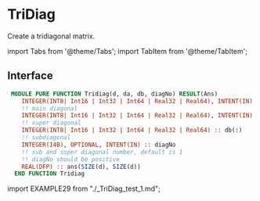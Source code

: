 # TriDiag

Create a tridiagonal matrix.

import Tabs from '@theme/Tabs';
import TabItem from '@theme/TabItem';

## Interface

<Tabs>
<TabItem value="interface" label="܀ Interface" default>

```fortran
 MODULE PURE FUNCTION Tridiag(d, da, db, diagNo) RESULT(Ans)
    INTEGER(INT8| Int16 | Int32 | Int64 | Real32 | Real64), INTENT(IN) :: d(:)
    !! main diagonal
    INTEGER(INT8| Int16 | Int32 | Int64 | Real32 | Real64), INTENT(IN) :: da(:)
    !! super diagonal
    INTEGER(INT8| Int16 | Int32 | Int64 | Real32 | Real64) :: db(:)
    !! subdiagonal
    INTEGER(I4B), OPTIONAL, INTENT(IN) :: diagNo
    !! sub and super diagonal number, default is 1
    !! diagNo should be positive
    REAL(DFP) :: ans(SIZE(d), SIZE(d))
  END FUNCTION Tridiag
```

</TabItem>

<TabItem value="example" label="️܀ See example">

import EXAMPLE29 from "./_TriDiag_test_1.md";

<EXAMPLE29 />

</TabItem>

<TabItem value="close" label="↢ ">

</TabItem>
</Tabs>
